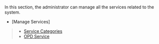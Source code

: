 In this section, the administrator can manage all the services related to the system.
* [Manage Services]
> * [Service Categories](https://github.com/hmislk/hmis/wiki/Service-Categories)
> * [OPD Service](https://github.com/hmislk/hmis/wiki/OPD-Services)



